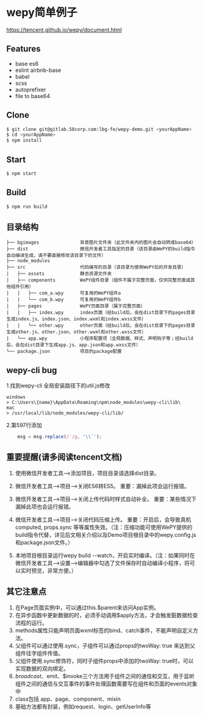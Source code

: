 # wepy简单例子

<https://tencent.github.io/wepy/document.html>

## Features
- base es6
- eslint airbnb-base
- babel
- scss
- autoprefixer
- file to base64

## Clone

```bash
$ git clone git@gitlab.58corp.com:lbg-fe/wepy-demo.git <yourAppName>
$ cd <yourAppName>
$ npm install
```

## Start

```bash
$ npm start
```

## Build
```bash
$ npm run build
```

## 目录结构
```
├── bgimages               背景图片文件夹（此文件夹内的图片会自动转成base64）
├── dist                   微信开发者工具指定的目录（该目录由WePY的build指令自动编译生成，请不要直接修改该目录下的文件）
├── node_modules           
├── src                    代码编写的目录（该目录为使用WePY后的开发目录）
|   ├── assets             静态资源文件夹
|   ├── components         WePY组件目录（组件不属于完整页面，仅供完整页面或其他组件引用）
|   |   ├── com_a.wpy      可复用的WePY组件a
|   |   └── com_b.wpy      可复用的WePY组件b
|   ├── pages              WePY页面目录（属于完整页面）
|   |   ├── index.wpy      index页面（经build后，会在dist目录下的pages目录生成index.js、index.json、index.wxml和index.wxss文件）
|   |   └── other.wpy      other页面（经build后，会在dist目录下的pages目录生成other.js、other.json、other.wxml和other.wxss文件）
|   └── app.wpy            小程序配置项（全局数据、样式、声明钩子等；经build后，会在dist目录下生成app.js、app.json和app.wxss文件）
└── package.json           项目的package配置
```

## wepy-cli bug
1.找到wepy-cli 全局安装路径下的util.js修改

    windows
    > C:\Users\{name}\AppData\Roaming\npm\node_modules\wepy-cli\lib\
    mac
    > /usr/local/lib/node_modules/wepy-cli/lib/

2.第597行添加
```js
    msg = msg.replace(/`/g, '\\`');
```

## 重要提醒(请多阅读tencent文档)
1. 使用微信开发者工具-->添加项目，项目目录请选择dist目录。

2. 微信开发者工具-->项目-->关闭ES6转ES5。 重要：漏掉此项会运行报错。

3. 微信开发者工具-->项目-->关闭上传代码时样式自动补全。 重要：某些情况下漏掉此项也会运行报错。

4. 微信开发者工具-->项目-->关闭代码压缩上传。 重要：开启后，会导致真机computed, props.sync 等等属性失效。（注：压缩功能可使用WePY提供的build指令代替，详见后文相关介绍以及Demo项目根目录中的wepy.config.js和package.json文件。）

5. 本地项目根目录运行wepy build --watch，开启实时编译。（注：如果同时在微信开发者工具-->设置-->编辑器中勾选了文件保存时自动编译小程序，将可以实时预览，非常方便。）


## 其它注意点
1. 在Page页面实例中，可以通过this.$parent来访问App实例。
2. 在异步函数中更新数据的时，必须手动调用$apply方法，才会触发脏数据检查流程的运行。
3. methods属性只能声明页面wxml标签的bind、catch事件，不能声明自定义方法。
4. 父组件可以通过使用.sync，子组件可以通过props的twoWay: true 来达到父组件往字组件传值。
5. 父组件使用.sync修饰符，同时子组件props中添加的twoWay: true时，可以实现数据的双向绑定。
6. $broadcast、$emit、$invoke三个方法用于组件之间的通信和交互，用于监听组件之间的通信与交互事件的事件处理函数需要写在组件和页面的events对象中
7. class包括 app、page、component、mixin
8. 基础方法都有封装，例如request、login、getUserInfo等

